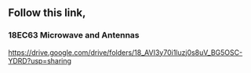 ## Follow this link,

### 18EC63 Microwave and Antennas
https://drive.google.com/drive/folders/18_AVI3y70i1luzj0s8uV_BG5OSC-YDRD?usp=sharing
